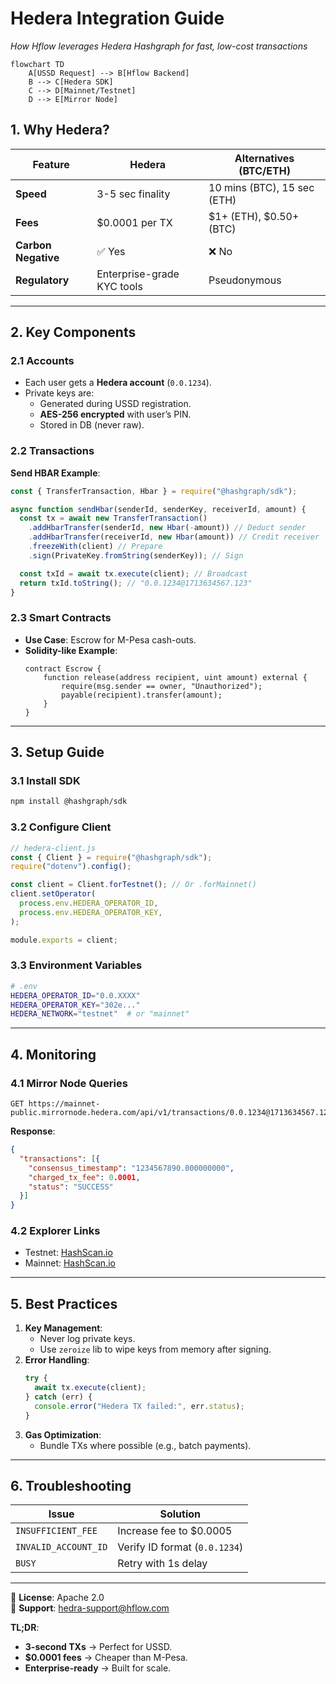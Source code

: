 # **Hedera Integration Guide**

_How Hflow leverages Hedera Hashgraph for fast, low-cost transactions_

```mermaid
flowchart TD
    A[USSD Request] --> B[Hflow Backend]
    B --> C[Hedera SDK]
    C --> D[Mainnet/Testnet]
    D --> E[Mirror Node]
```

## **1. Why Hedera?**

| Feature             | Hedera                     | Alternatives (BTC/ETH)      |
| ------------------- | -------------------------- | --------------------------- |
| **Speed**           | 3-5 sec finality           | 10 mins (BTC), 15 sec (ETH) |
| **Fees**            | $0.0001 per TX             | $1+ (ETH), $0.50+ (BTC)     |
| **Carbon Negative** | ✅ Yes                     | ❌ No                       |
| **Regulatory**      | Enterprise-grade KYC tools | Pseudonymous                |

---

## **2. Key Components**

### **2.1 Accounts**

- Each user gets a **Hedera account** (`0.0.1234`).
- Private keys are:
  - Generated during USSD registration.
  - **AES-256 encrypted** with user’s PIN.
  - Stored in DB (never raw).

### **2.2 Transactions**

**Send HBAR Example**:

```javascript
const { TransferTransaction, Hbar } = require("@hashgraph/sdk");

async function sendHbar(senderId, senderKey, receiverId, amount) {
  const tx = await new TransferTransaction()
    .addHbarTransfer(senderId, new Hbar(-amount)) // Deduct sender
    .addHbarTransfer(receiverId, new Hbar(amount)) // Credit receiver
    .freezeWith(client) // Prepare
    .sign(PrivateKey.fromString(senderKey)); // Sign

  const txId = await tx.execute(client); // Broadcast
  return txId.toString(); // "0.0.1234@1713634567.123"
}
```

### **2.3 Smart Contracts**

- **Use Case**: Escrow for M-Pesa cash-outs.
- **Solidity-like Example**:
  ```solidity
  contract Escrow {
      function release(address recipient, uint amount) external {
          require(msg.sender == owner, "Unauthorized");
          payable(recipient).transfer(amount);
      }
  }
  ```

---

## **3. Setup Guide**

### **3.1 Install SDK**

```bash
npm install @hashgraph/sdk
```

### **3.2 Configure Client**

```javascript
// hedera-client.js
const { Client } = require("@hashgraph/sdk");
require("dotenv").config();

const client = Client.forTestnet(); // Or .forMainnet()
client.setOperator(
  process.env.HEDERA_OPERATOR_ID,
  process.env.HEDERA_OPERATOR_KEY,
);

module.exports = client;
```

### **3.3 Environment Variables**

```bash
# .env
HEDERA_OPERATOR_ID="0.0.XXXX"
HEDERA_OPERATOR_KEY="302e..."
HEDERA_NETWORK="testnet"  # or "mainnet"
```

---

## **4. Monitoring**

### **4.1 Mirror Node Queries**

```http
GET https://mainnet-public.mirrornode.hedera.com/api/v1/transactions/0.0.1234@1713634567.123
```

**Response**:

```json
{
  "transactions": [{
    "consensus_timestamp": "1234567890.000000000",
    "charged_tx_fee": 0.0001,
    "status": "SUCCESS"
  }]
}
```

### **4.2 Explorer Links**

- Testnet: [HashScan.io](https://hashscan.io/testnet)
- Mainnet: [HashScan.io](https://hashscan.io)

---

## **5. Best Practices**

1. **Key Management**:
   - Never log private keys.
   - Use `zeroize` lib to wipe keys from memory after signing.
2. **Error Handling**:
   ```javascript
   try {
     await tx.execute(client);
   } catch (err) {
     console.error("Hedera TX failed:", err.status);
   }
   ```
3. **Gas Optimization**:
   - Bundle TXs where possible (e.g., batch payments).

---

## **6. Troubleshooting**

| Issue                | Solution                      |
| -------------------- | ----------------------------- |
| `INSUFFICIENT_FEE`   | Increase fee to $0.0005       |
| `INVALID_ACCOUNT_ID` | Verify ID format (`0.0.1234`) |
| `BUSY`               | Retry with 1s delay           |

---

📜 **License**: Apache 2.0\
📧 **Support**: hedra-support@hflow.com

**TL;DR**:

- **3-second TXs** → Perfect for USSD.
- **$0.0001 fees** → Cheaper than M-Pesa.
- **Enterprise-ready** → Built for scale.
